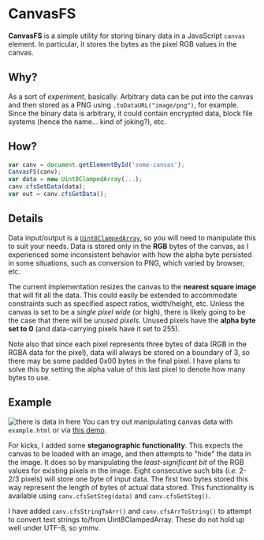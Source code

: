 # CanvasFS

**CanvasFS** is a simple utility for storing binary data in a JavaScript `canvas` element. In particular, it stores the bytes as the pixel RGB values in the canvas. 

## Why?
As a sort of *experiment*, basically. Arbitrary data can be put into the canvas and then stored as a PNG using `.toDataURL("image/png")`, for example.  Since the binary data is arbitrary, it could contain encrypted data, block file systems (hence the name... kind of joking?), etc.

## How?
```javascript
var canv = document.getElementById('some-canvas');
CanvasFS(canv);
var data = new Uint8ClampedArray(...);
canv.cfsSetData(data);
var out = canv.cfsGetData();
```

## Details
Data input/output is a [`Uint8ClampedArray`](https://developer.mozilla.org/en-US/docs/Web/JavaScript/Reference/Global_Objects/Uint8ClampedArray), so you will need to manipulate this to suit your needs.  Data is stored only in the **RGB** bytes of the canvas, as I experienced some inconsistent behavior with how the alpha byte persisted in some situations, such as conversion to PNG, which varied by browser, etc.

The current implementation resizes the canvas to the **nearest square image** that will fit all the data.  This could easily be extended to accommodate constraints such as specified aspect ratios, width/height, etc.  Unless the canvas is set to be a *single pixel wide* (or high), there is likely going to be the case that there will be *unused pixels*.  Unused pixels have the **alpha byte set to 0** (and data-carrying pixels have it set to 255).

Note also that since each pixel represents three bytes of data (RGB in the RGBA data for the pixel), data will always be stored on a boundary of 3, so there may be some padded 0x00 bytes in the final pixel.  I have plans to solve this by setting the alpha value of this last pixel to denote how many bytes to use.

## Example
 ![there is data in here](https://i.imgur.com/GYpBEGg.png)
You can try out manipulating canvas data with `example.html` or via [this demo](https://naknomum.github.io/CanvasFS/).

For kicks, I added some **steganographic functionality**. This expects the canvas to be loaded with an image, and then attempts to "hide" the data in the image.  It does so by manipulating the *least-significant bit* of the RGB values for existing pixels in the image.  Eight consecutive such bits (*i.e.* 2-2/3 pixels) will store one byte of input data.  The first two bytes stored this way represent the length of bytes of actual data stored.  This functionality is available using `canv.cfsSetSteg(data)` and `canv.cfsGetSteg()`.

I have added `canv.cfsStringToArr()` and `canv.cfsArrToString()` to attempt to convert text strings to/from Uint8ClampedArray.  These do not hold up well under UTF-8, so ymmv.

